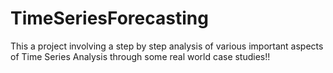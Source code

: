 # TimeSeriesForecasting
 This a project involving a step by step analysis of various important aspects of Time Series Analysis through some real world case studies!!
